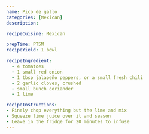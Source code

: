 ```yaml
---
name: Pico de gallo
categories: [Mexican]
description: 

recipeCuisine: Mexican

prepTime: PT5M
recipeYield: 1 bowl

recipeIngredient:
  - 4 tomatoes
  - 1 small red onion
  - 1 tbsp jalapeño peppers, or a small fresh chili
  - 2 garlic cloves, crushed
  - small bunch coriander
  - 1 lime

recipeInstructions:
- Finely chop everything but the lime and mix
- Squeeze lime juice over it and season
- Leave in the fridge for 20 minutes to infuse
---
```

